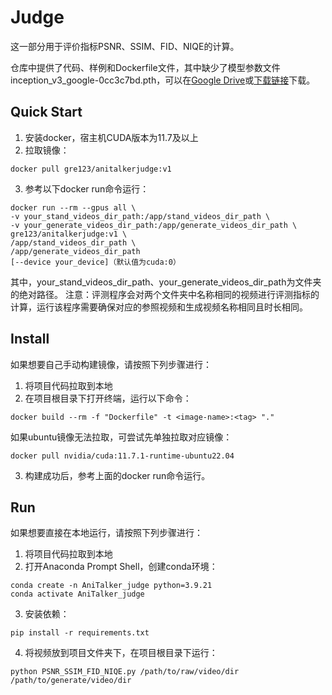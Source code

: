 # Judge

这一部分用于评价指标PSNR、SSIM、FID、NIQE的计算。

仓库中提供了代码、样例和Dockerfile文件，其中缺少了模型参数文件inception_v3_google-0cc3c7bd.pth，可以在[Google Drive](https://drive.google.com/file/d/1urWE3mUroo2rOn-A2nBXWhuKQ2I1M2zd/view?usp=drive_link)或[下载链接](https://download.pytorch.org/models/inception_v3_google-0cc3c7bd.pth)下载。

## Quick Start

1. 安装docker，宿主机CUDA版本为11.7及以上
2. 拉取镜像：

```
docker pull gre123/anitalkerjudge:v1
```

3. 参考以下docker run命令运行：

```
docker run --rm --gpus all \
-v your_stand_videos_dir_path:/app/stand_videos_dir_path \
-v your_generate_videos_dir_path:/app/generate_videos_dir_path \
gre123/anitalkerjudge:v1 \
/app/stand_videos_dir_path \
/app/generate_videos_dir_path
[--device your_device]（默认值为cuda:0）
```

其中，your_stand_videos_dir_path、your_generate_videos_dir_path为文件夹的绝对路径。
注意：评测程序会对两个文件夹中名称相同的视频进行评测指标的计算，运行该程序需要确保对应的参照视频和生成视频名称相同且时长相同。

## Install

如果想要自己手动构建镜像，请按照下列步骤进行：

1. 将项目代码拉取到本地
2. 在项目根目录下打开终端，运行以下命令：

```
docker build --rm -f "Dockerfile" -t <image-name>:<tag> "."
```

如果ubuntu镜像无法拉取，可尝试先单独拉取对应镜像：

```
docker pull nvidia/cuda:11.7.1-runtime-ubuntu22.04
```

3. 构建成功后，参考上面的docker run命令运行。

## Run

如果想要直接在本地运行，请按照下列步骤进行：

1. 将项目代码拉取到本地
2. 打开Anaconda Prompt Shell，创建conda环境：

```
conda create -n AniTalker_judge python=3.9.21
conda activate AniTalker_judge
```

3. 安装依赖：

```
pip install -r requirements.txt
```

4. 将视频放到项目文件夹下，在项目根目录下运行：

```
python PSNR_SSIM_FID_NIQE.py /path/to/raw/video/dir /path/to/generate/video/dir
```
